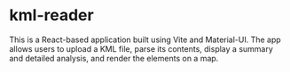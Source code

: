 # kml-reader
This is a React-based application built using Vite and Material-UI. The app allows users to upload a KML file, parse its contents, display a summary and detailed analysis, and render the elements on a map.
